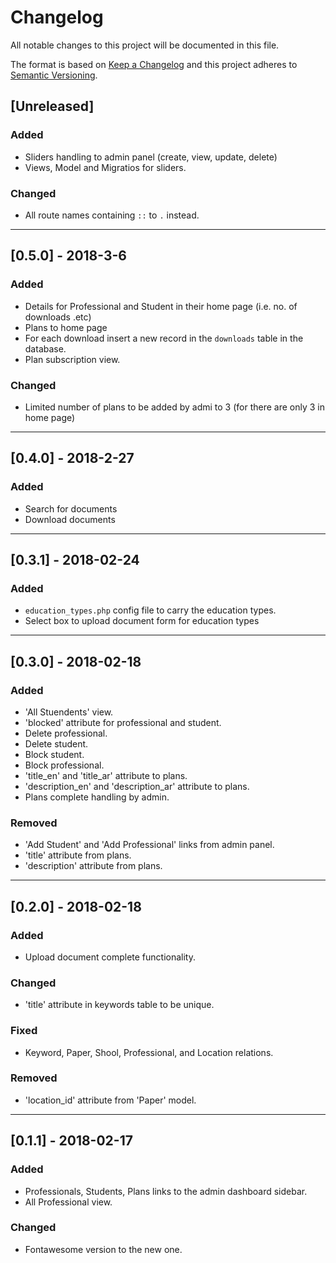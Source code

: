 # Changelog
All notable changes to this project will be documented in this file.

The format is based on [Keep a Changelog](http://keepachangelog.com/en/1.0.0/)
and this project adheres to [Semantic Versioning](http://semver.org/spec/v2.0.0.html).

## [Unreleased]
### Added
 - Sliders handling to admin panel (create, view, update, delete)
 - Views, Model and Migratios for sliders.

### Changed
 - All route names containing `::` to `.` instead.

---

## [0.5.0] - 2018-3-6
### Added 
 - Details for Professional and Student in their home page (i.e. no. of downloads .etc)
 - Plans to home page
 - For each download insert a new record in the `downloads` table in the database.
 - Plan subscription view.

### Changed
 - Limited number of plans to be added by admi to 3 (for there are only 3 in home page)

---

## [0.4.0] - 2018-2-27
### Added
 - Search for documents
 - Download documents

---

## [0.3.1] - 2018-02-24
### Added 
 - `education_types.php` config file to carry the education types.
 - Select box to upload document form for education types

---

## [0.3.0] - 2018-02-18
### Added
- 'All Stuendents' view.
- 'blocked' attribute for professional and student.
- Delete professional.
- Delete student.
- Block student.
- Block professional.
- 'title_en' and 'title_ar' attribute to plans.
- 'description_en' and 'description_ar' attribute to plans.
- Plans complete handling by admin.

### Removed
- 'Add Student' and 'Add Professional' links from admin panel.
- 'title' attribute from plans.
- 'description' attribute from plans.

---

## [0.2.0] - 2018-02-18
### Added
- Upload document complete functionality.

### Changed
- 'title' attribute in keywords table to be unique.

### Fixed
- Keyword, Paper, Shool, Professional, and Location relations.

### Removed
- 'location_id' attribute from 'Paper' model.

---

## [0.1.1] - 2018-02-17

### Added
- Professionals, Students, Plans links to the admin dashboard sidebar.
- All Professional view.

### Changed
- Fontawesome version to the new one.

